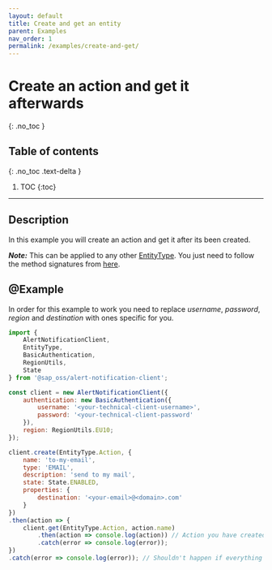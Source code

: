```yaml
---
layout: default
title: Create and get an entity
parent: Examples
nav_order: 1
permalink: /examples/create-and-get/
---
```


# Create an action and get it afterwards
{: .no_toc }

## Table of contents
{: .no_toc .text-delta }

1. TOC
{:toc}

---

## Description

In this example you will create an action and get it after its been created.

_**Note:**_ This can be applied to any other [EntityType](../configuration-api/entity-type.md). You just need to follow the method signatures from [here](/alert-notification-node-client/#alert-notification-client-api).

## @Example

In order for this example to work you need to replace _username_, _password_, _region_ and _destination_ with ones specific for you.

```js
import {
    AlertNotificationClient,
    EntityType,
    BasicAuthentication,
    RegionUtils,
    State
} from '@sap_oss/alert-notification-client';

const client = new AlertNotificationClient({
    authentication: new BasicAuthentication({
        username: '<your-technical-client-username>',
        password: '<your-technical-client-password'
    }),
    region: RegionUtils.EU10;
});

client.create(EntityType.Action, {
    name: 'to-my-email',
    type: 'EMAIL',
    description: 'send to my mail',
    state: State.ENABLED,
    properties: {
        destination: '<your-email>@<domain>.com'
    }
})
.then(action => {
    client.get(EntityType.Action, action.name)
        .then(action => console.log(action)) // Action you have created
        .catch(error => console.log(error));
})
.catch(error => console.log(error)); // Shouldn't happen if everything above is setup correctly
```